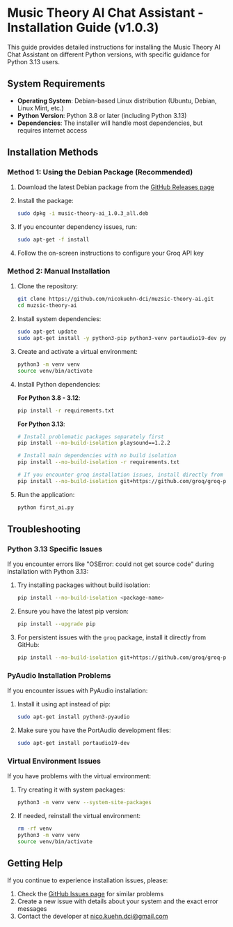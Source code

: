 # Music Theory AI Chat Assistant - Installation Guide (v1.0.3)

This guide provides detailed instructions for installing the Music Theory AI Chat Assistant on different Python versions, with specific guidance for Python 3.13 users.

## System Requirements

- **Operating System**: Debian-based Linux distribution (Ubuntu, Debian, Linux Mint, etc.)
- **Python Version**: Python 3.8 or later (including Python 3.13)
- **Dependencies**: The installer will handle most dependencies, but requires internet access

## Installation Methods

### Method 1: Using the Debian Package (Recommended)

1. Download the latest Debian package from the [GitHub Releases page](https://github.com/nicokuehn-dci/muzsic-theory-ai/releases/latest)

2. Install the package:
   ```bash
   sudo dpkg -i music-theory-ai_1.0.3_all.deb
   ```

3. If you encounter dependency issues, run:
   ```bash
   sudo apt-get -f install
   ```

4. Follow the on-screen instructions to configure your Groq API key

### Method 2: Manual Installation

1. Clone the repository:
   ```bash
   git clone https://github.com/nicokuehn-dci/muzsic-theory-ai.git
   cd muzsic-theory-ai
   ```

2. Install system dependencies:
   ```bash
   sudo apt-get update
   sudo apt-get install -y python3-pip python3-venv portaudio19-dev python3-pyaudio
   ```

3. Create and activate a virtual environment:
   ```bash
   python3 -m venv venv
   source venv/bin/activate
   ```

4. Install Python dependencies:
   
   **For Python 3.8 - 3.12**:
   ```bash
   pip install -r requirements.txt
   ```
   
   **For Python 3.13**:
   ```bash
   # Install problematic packages separately first
   pip install --no-build-isolation playsound==1.2.2
   
   # Install main dependencies with no build isolation
   pip install --no-build-isolation -r requirements.txt
   
   # If you encounter groq installation issues, install directly from GitHub
   pip install --no-build-isolation git+https://github.com/groq/groq-python.git
   ```

5. Run the application:
   ```bash
   python first_ai.py
   ```

## Troubleshooting

### Python 3.13 Specific Issues

If you encounter errors like "OSError: could not get source code" during installation with Python 3.13:

1. Try installing packages without build isolation:
   ```bash
   pip install --no-build-isolation <package-name>
   ```

2. Ensure you have the latest pip version:
   ```bash
   pip install --upgrade pip
   ```

3. For persistent issues with the `groq` package, install it directly from GitHub:
   ```bash
   pip install --no-build-isolation git+https://github.com/groq/groq-python.git
   ```

### PyAudio Installation Problems

If you encounter issues with PyAudio installation:

1. Install it using apt instead of pip:
   ```bash
   sudo apt-get install python3-pyaudio
   ```

2. Make sure you have the PortAudio development files:
   ```bash
   sudo apt-get install portaudio19-dev
   ```

### Virtual Environment Issues

If you have problems with the virtual environment:

1. Try creating it with system packages:
   ```bash
   python3 -m venv venv --system-site-packages
   ```

2. If needed, reinstall the virtual environment:
   ```bash
   rm -rf venv
   python3 -m venv venv
   source venv/bin/activate
   ```

## Getting Help

If you continue to experience installation issues, please:

1. Check the [GitHub Issues page](https://github.com/nicokuehn-dci/muzsic-theory-ai/issues) for similar problems
2. Create a new issue with details about your system and the exact error messages
3. Contact the developer at nico.kuehn.dci@gmail.com
